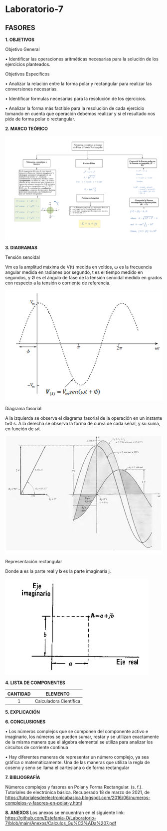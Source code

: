 # Laboratorio-7

## FASORES

**1. OBJETIVOS**

Objetivo General

•	Identificar las operaciones aritméticas necesarias para la solución de los ejercicios planteados.

Objetivos Específicos

•	Analizar la relación entre la forma polar y rectangular   para realizar las conversiones necesarias.

•	Identificar formulas necesarias para la resolución de los ejercicios.

•	Analizar la forma más factible para la resolución de cada ejercicio tomando en cuenta que operación debemos realizar y si el resultado nos pide de forma polar o rectangular.

**2. MARCO TEÓRICO**

![.](https://github.com/Estefania-O/Laboratorio-7/blob/main/img/Mapa_Fasores.png)

**3. DIAGRAMAS**

Tensión senoidal

Vm es la amplitud máxima de V(t) medida en voltios, ω es la frecuencia angular medida en radianes por segundo, t es el tiempo medido en segundos, y Ø es el ángulo de fase de la tensión senoidal medido en grados con respecto a la tensión o corriente de referencia.

![.](https://github.com/Estefania-O/Laboratorio-7/blob/main/img/Tension_senoidal.png)

Diagrama fasorial 

A la izquierda se observa el diagrama fasorial de la operación en un instante t=0 s. A la derecha se observa la forma de curva de cada señal, y su suma, en función de ωt.

![.](https://github.com/Estefania-O/Laboratorio-7/blob/main/img/Diagrama_Fasorial.png)

Representación rectangular 

Donde **a** es la parte real y **b** es la parte imaginaria j.

![.](https://github.com/Estefania-O/Laboratorio-7/blob/main/img/Representacion_Rectangular.png)

**4. LISTA DE COMPONENTES**

|**CANTIDAD**|**ELEMENTO**|
|:----:|:----:|
|1|Calculadora Científica|

**5. EXPLICACIÓN**

**6. CONCLUSIONES**

•	Los números complejos que se componen del componente activo e imaginario, los  números se pueden sumar, restar y se utilizan exactamente de la misma manera que el álgebra elemental se utiliza para analizar los circuitos de corriente continua

•	Hay diferentes maneras de representar un número complejo, ya sea gráfica o matemáticamente. Una de las maneras que utiliza la regla de coseno y seno se llama el cartesiana o de forma rectangular

**7. BIBLIOGRAFÍA**

Números complejos y fasores en Polar y Forma Rectangular. (s. f.). Tutoriales de electrónica básica. Recuperado 18 de marzo de 2021, de https://tutorialesdeelectronicabasica.blogspot.com/2016/06/numeros-complejos-y-fasores-en-polar-y.html

**8. ANEXOS**
Los anexos se encuentran en el siguiente link:
https://github.com/Estefania-O/Laboratorio-7/blob/main/Anexos/Calculos_Gu%C3%ADa%207.pdf
